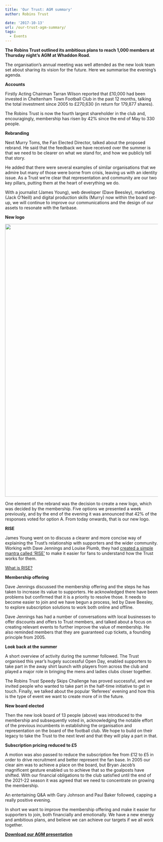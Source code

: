 ```yaml
---
title: 'Our Trust: AGM summary'
author: Robins Trust

date: '2017-10-13'
url: /our-trust-agm-summary/
tags:
  - Events
---
```


**The Robins Trust outlined its ambitious plans to reach 1,000 members at Thursday night’s AGM at Whaddon Road.**

The organisation’s annual meeting was well attended as the new look team set about sharing its vision for the future. Here we summarise the evening&#8217;s agenda.

**Accounts**

Firstly Acting Chairman Tarran Wilson reported that £10,000 had been invested in Cheltenham Town Football Club in the past 12 months, talking the total investment since 2005 to £270,630 (in return for 179,877 shares).

The Robins Trust is now the fourth largest shareholder in the club and, encouragingly, membership has risen by 42% since the end of May to 330 people.

**Rebranding**

Next Murry Toms, the Fan Elected Director, talked about the proposed rebrand. He said that the feedback we have received over the summer is that we need to be clearer on what we stand for, and how we publicly tell that story.

He added that there were several examples of similar organisations that we admire but many of those were borne from crisis, leaving us with an identity issue. As a Trust we’re clear that representation and community are our two key pillars, putting them at the heart of everything we do.

With a journalist (James Young), web developer (Dave Beesley), marketing (Jack O’Neill) and digital production skills (Murry) now within the board set-up, we will continue to improve our communications and the design of our assets to resonate with the fanbase.

**New logo**

<img src="//robinstrust.org/uploads/TRUSTv2.jpg" alt="" width="1600" height="900" />

One element of the rebrand was the decision to create a new logo, which was decided by the membership. Five options we presented a week previously, and by the end of the evening it was announced that 42% of the responses voted for option A. From today onwards, that is our new logo.

**RISE**

James Young went on to discuss a clearer and more concise way of explaining the Trust&#8217;s relationship with supporters and the wider community. Working with Dave Jennings and Louise Plumb, they had [created a simple mantra called ‘RISE’][1] to make it easier for fans to understand how the Trust works for them.

[What is RISE?][1]

**Membership offering**

Dave Jennings discussed the membership offering and the steps he has taken to increase its value to supporters. He acknowledged there have been problems but confirmed that it is a priority to resolve those. It needs to become easier to join and we have begun a process, led by Dave Beesley, to explore subscription solutions to work both online and offline.

Dave Jennings has had a number of conversations with local businesses to offer discounts and offers to Trust members, and talked about a focus on creating relevant events to further improve the value of membership. He also reminded members that they are guaranteed cup tickets, a founding principle from 2005.

**Look back at the summer**

A short overview of activity during the summer followed. The Trust organised this year’s hugely successful Open Day, enabled supporters to take part in the away shirt launch with players from across the club and played a major role in bringing the mens and ladies clubs closer together.

The Robins Trust Speedy Skips Challenge has proved successful, and we invited people who wanted to take part in the half-time initiative to get in touch. Finally, we talked about the popular ‘Referees’ evening and how this is the type of event we want to create more of in the future.

**New board elected**

Then the new look board of 13 people (above) was introduced to the membership and subsequently voted in, acknowledging the notable effort of the previous incumbents in establishing the organisation and representation on the board of the football club. We hope to build on their legacy to take the Trust to the next level and that they will play a part in that.

**Subscription pricing reduced to £5**

A motion was also passed to reduce the subscription fee from £12 to £5 in order to drive recruitment and better represent the fan base. In 2005 our clear aim was to achieve a place on the board, but Bryan Jacob’s magnificent gesture enabled us to achieve that so the goalposts have shifted. With our financial obligations to the club satisfied until the end of the 2021-22 season it was agreed that we need to concentrate on growing the membership.

An entertaining Q&A with Gary Johnson and Paul Baker followed, capping a really positive evening.

In short we want to improve the membership offering and make it easier for supporters to join, both financially and emotionally. We have a new energy and ambitious plans, and believe we can achieve our targets if we all work together.

**[Download our AGM presentation][2]**

[1]: http://robinstrust.org/rise-represent-influence-serve-encourage/
[2]: http://robinstrust.org/wp-content/uploads/2017/10/Robins-Trust-AGM-3.pdf
